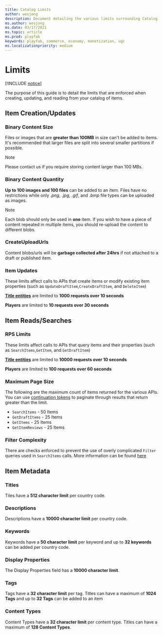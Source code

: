 ```yaml
---
title: Catalog Limits
author: wesjong
description: Document detailing the various limits surrounding Catalog and UGC.
ms.author: wesjong
ms.date: 03/17/2021
ms.topic: article
ms.prod: playfab
keywords: playfab, commerce, economy, monetization, ugc
ms.localizationpriority: medium
---
```


# Limits

[!INCLUDE [notice](../../../includes/_economy-release.md)]

The purpose of this guide is to detail the limits that are enforced when creating, updating, and reading from your catalog of items.

## Item Creation/Updates

### Binary Content Size

Files or images that are **greater than 100MB** in size can't be added to items. It's recommended that larger files are split into several smaller partitions if possible.

> [!NOTE]
> Please contact us if you require storing content larger than 100 MBs.

### Binary Content Quantity

**Up to 100 images and 100 files** can be added to an item. Files have no restrictions while only *.png*, *.jpg*, *.gif*, and *.bmp* file types can be uploaded as images.

> [!NOTE]
  > Each blob should only be used in **one** item. If you wish to have a piece of content repeated in multiple items, you should re-upload the content to different blobs.

### CreateUploadUrls

Content blobs/urls will be **garbage collected after 24hrs** if not attached to a draft or published item.

### Item Updates

These limits affect calls to APIs that create items or modify existing item properties (such as `UpdateDraftItem`,`CreateDraftItem`, and `DeleteItem`)

**[Title entities](/gaming/playfab/features/data/entities/#title)** are limited to **1000 requests over 10 seconds**

**Players** are limited to **10 requests over 30 seconds**

## Item Reads/Searches

### RPS Limits

These limits affect calls to APIs that query items and their properties (such as `SearchItems`,`GetItem`, and `GetDraftItem`)

**[Title entities](/gaming/playfab/features/data/entities/#title)** are limited to **10000 requests over 10 seconds**

**Players** are limited to **100 requests over 60 seconds**

### Maximum Page Size

The following are the maximum count of items returned for the various APIs. You can use [continuation tokens](/gaming/playfab/features/economy/ugc/search#continuation-tokens) to paginate through results that return greater than the limit.

* `SearchItems` - 50 Items
* `GetDraftItems` - 25 Items
* `GetItems` - 25 Items
* `GetItemReviews` - 25 Items

### Filter Complexity

There are checks enforced to prevent the use of overly complicated `Filter` queries used in `SearchItems` calls. More information can be found [here](/gaming/playfab/features/economy/ugc/search#limits)

## Item Metadata

### Titles

Tiles have a **512 character limit** per country code.

### Descriptions

Descriptions have a **10000 character limit** per country code.

### Keywords

Keywords have a **50 character limit** per keyword and up to **32 keywords** can be added per country code.

### Display Properties

The Display Properties field has a **10000 character limit**.

### Tags

Tags have a **32 character limit** per tag.
Titles can have a maximum of **1024 Tags** and
up to **32 Tags** can be added to an item

### Content Types

Content Types have a **32 character limit** per content type.
Titles can have a maximum of **128 Content Types**.
